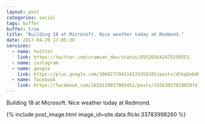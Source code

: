 ```yaml
---
layout: post
categories: social
tags: buffer
buffer: true
title: "Building 18 at Microsoft. Nice weather today at Redmond."
date: 2017-04-20 17:05:39
services: 
  - name: twitter
    link: https://twitter.com/cramsan_dev/status/855265642475159553
  - name: instagram
  - name: google
    link: https://plus.google.com/106027709116533359385/posts/dSkqGebdLn9
  - name: facebook
    link: https://facebook.com/1658129037803451/posts/1916303781985974
---
```


Building 18 at Microsoft. Nice weather today at Redmond.

{% include post_image.html image_id=site.data.flickr.33783998260 %}
